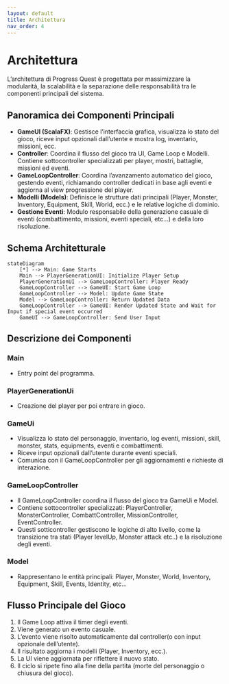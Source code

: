 ```yaml
---
layout: default
title: Architettura
nav_order: 4
---
```


# Architettura

L’architettura di Progress Quest è progettata per massimizzare la modularità, la scalabilità e la separazione delle responsabilità tra le componenti principali del sistema.

## **Panoramica dei Componenti Principali**

- **GameUI (ScalaFX)**: Gestisce l’interfaccia grafica, visualizza lo stato del gioco, riceve input opzionali dall’utente e mostra log, inventario, missioni, ecc.
- **Controller**: Coordina il flusso del gioco tra UI, Game Loop e Modelli. Contiene sottocontroller specializzati per player, mostri, battaglie, missioni ed eventi.
- **GameLoopController**: Coordina l’avanzamento automatico del gioco, gestendo eventi, richiamando controller dedicati in base agli eventi e aggiorna al view progressione del player.
- **Modelli (Models)**: Definisce le strutture dati principali (Player, Monster, Inventory, Equipment, Skill, World, ecc.) e le relative logiche di dominio.
- **Gestione Eventi**: Modulo responsabile della generazione casuale di eventi (combattimento, missioni, eventi speciali, etc...) e della loro risoluzione.

## **Schema Architetturale**

```mermaid
stateDiagram
    [*] --> Main: Game Starts
    Main --> PlayerGenerationUI: Initialize Player Setup
    PlayerGenerationUI --> GameLoopController: Player Ready
    GameLoopController --> GameUI: Start Game Loop
    GameLoopController --> Model: Update Game State
    Model --> GameLoopController: Return Updated Data
    GameLoopController --> GameUI: Render Updated State and Wait for Input if special event occurred
    GameUI --> GameLoopController: Send User Input

```

## **Descrizione dei Componenti**

### Main
- Entry point del programma.

### PlayerGenerationUi
- Creazione del player per poi entrare in gioco.

### GameUi

- Visualizza lo stato del personaggio, inventario, log eventi, missioni, skill, monster, stats, equipments, eventi e combattimenti.
- Riceve input opzionali dall’utente durante eventi speciali.
- Comunica con il GameLoopController per gli aggiornamenti e richieste di interazione.

### GameLoopController

- Il GameLoopController coordina il flusso del gioco tra GameUi e Model.
- Contiene sottocontroller specializzati: PlayerController, MonsterController, CombattController, MissionController, EventController.
- Questi sotticontroller gestiscono le logiche di alto livello, come la transizione tra stati (Player levelUp, Monster attack etc..) e la risoluzione degli eventi.


### Model

- Rappresentano le entità principali: Player, Monster, World, Inventory, Equipment, Skill, Events, Identity, etc...


## **Flusso Principale del Gioco**

1. Il Game Loop attiva il timer degli eventi.
2. Viene generato un evento casuale.
3. L’evento viene risolto automaticamente dal controller(o con input opzionale dell’utente).
4. Il risultato aggiorna i modelli (Player, Inventory, ecc.).
5. La UI viene aggiornata per riflettere il nuovo stato.
6. Il ciclo si ripete fino alla fine della partita (morte del personaggio o chiusura del gioco).

